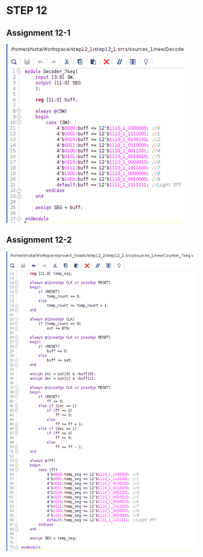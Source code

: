 # STEP 12
## Assignment 12-1
![code1](./images/step12/code1.png)
## Assignment 12-2
![code2](./images/step12/code2.png)
